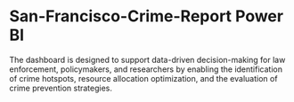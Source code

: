 # San-Francisco-Crime-Report Power BI
The dashboard is designed to support data-driven decision-making for law enforcement, policymakers, and researchers by enabling the identification of crime hotspots, resource allocation optimization, and the evaluation of crime prevention strategies.
